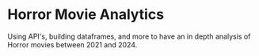 # Horror Movie Analytics
Using API's, building dataframes, and more to have an in depth analysis of Horror movies between 2021 and 2024.